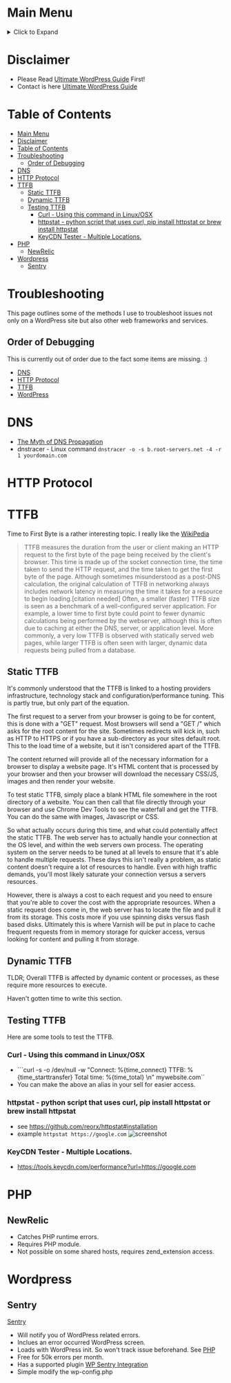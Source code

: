 # Main Menu
<details><summary>Click to Expand</summary>
<p>

* [Home](README.md) - This page!
* [WordPress](wordpress.md) - A guide on self hosting WordPress.
* [Alternatives](alternatives.md) - Alternatives to WordPress
* [Hosting](hosting.md) - WordPress Hosting Providers
* [Tools](tools.md) - List of commonly used tools.
* [Troubleshooting](troubleshooting.md) - Troubleshooting guide.

</p>
</details>

# Disclaimer
* Please Read [Ultimate WordPress Guide](README.md) First!
* Contact is here [Ultimate WordPress Guide](README.md#Contact)

# Table of Contents
<!--ts-->
   * [Main Menu](#main-menu)
   * [Disclaimer](#disclaimer)
   * [Table of Contents](#table-of-contents)
   * [Troubleshooting](#troubleshooting)
      * [Order of Debugging](#order-of-debugging)
   * [DNS](#dns)
   * [HTTP Protocol](#http-protocol)
   * [TTFB](#ttfb)
      * [Static TTFB](#static-ttfb)
      * [Dynamic TTFB](#dynamic-ttfb)
      * [Testing TTFB](#testing-ttfb)
         * [Curl - Using this command in Linux/OSX](#curl---using-this-command-in-linuxosx)
         * [httpstat - python script that uses curl, pip install httpstat or brew install httpstat](#httpstat---python-script-that-uses-curl-pip-install-httpstat-or-brew-install-httpstat)
         * [KeyCDN Tester - Multiple Locations.](#keycdn-tester---multiple-locations)
   * [PHP](#php)
      * [NewRelic](#newrelic)
   * [Wordpress](#wordpress)
      * [Sentry](#sentry)

<!-- Added by: jtrask, at: Fri Oct 25 14:34:26 PDT 2019 -->

<!--te-->


# Troubleshooting
This page outlines some of the methods I use to troubleshoot issues not only on a WordPress site but also other web frameworks and services.

## Order of Debugging
This is currently out of order due to the fact some items are missing. :)
* [DNS](#DNS)
* [HTTP Protocol](#HTTP-Protocol)
* [TTFB](#TTFB)
* [WordPress](#wordpress)

# DNS
* [The Myth of DNS Propagation](https://www.tiger-computing.co.uk/myth-dns-propagation/)
* dnstracer - Linux command ```dnstracer -o -s b.root-servers.net -4 -r 1 yourdomain.com```

# HTTP Protocol
# TTFB
Time to First Byte is a rather interesting topic. I really like the [WikiPedia](https://en.wikipedia.org/wiki/Time_to_first_byte)

>TTFB measures the duration from the user or client making an HTTP request to the first byte of the page being received by the client's browser. This time is made up of the socket connection time, the time taken to send the HTTP request, and the time taken to get the first byte of the page. Although sometimes misunderstood as a post-DNS calculation, the original calculation of TTFB in networking always includes network latency in measuring the time it takes for a resource to begin loading.[citation needed] Often, a smaller (faster) TTFB size is seen as a benchmark of a well-configured server application. For example, a lower time to first byte could point to fewer dynamic calculations being performed by the webserver, although this is often due to caching at either the DNS, server, or application level. More commonly, a very low TTFB is observed with statically served web pages, while larger TTFB is often seen with larger, dynamic data requests being pulled from a database.

## Static TTFB
It's commonly understood that the TTFB is linked to a hosting providers infrastructure, technology stack and configuration/performance tuning. This is partly true, but only part of the equation.

The first request to a server from your browser is going to be for content, this is done with a "GET" request. Most browsers will send a "GET /" which asks for the root content for the site. Sometimes redirects will kick in, such as HTTP to HTTPS or if you have a sub-directory as your sites default root. This to the load time of a website, but it isn't considered apart of the TTFB.

The content returned will provide all of the necessary information for a browser to display a website page. It's HTML content that is processed by your browser and then your browser will download the necessary CSS/JS, images and then render your website.

To test static TTFB, simply place a blank HTML file somewhere in the root directory of a website. You can then call that file directly through your browser and use Chrome Dev Tools to see the waterfall and get the TTFB. You can do the same with images, Javascript or CSS.

So what actually occurs during this time, and what could potentially affect the static TTFB. The web server has to actually handle your connection at the OS level, and within the web servers own process. The operating system on the server needs to be tuned at all levels to ensure that it's able to handle multiple requests. These days this isn't really a problem, as static content doesn't require a lot of resources to handle. Even with high traffic demands, you'll most likely saturate your connection versus a servers resources.

However, there is always a cost to each request and you need to ensure that you're able to cover the cost with the appropriate resources. When a static request does come in, the web server has to locate the file and pull it from its storage. This costs more if you use spinning disks versus flash based disks.  Ultimately this is where Varnish will be put in place to cache frequent requests from in memory storage for quicker access, versus looking for content and pulling it from storage.

## Dynamic TTFB

TLDR; Overall TTFB is affected by dynamic content or processes, as these require more resources to execute.

Haven't gotten time to write this section. 

## Testing TTFB
Here are some tools to test the TTFB.

### Curl - Using this command in Linux/OSX 
* ```curl -s -o /dev/null -w "Connect: %{time_connect} TTFB: %{time_starttransfer} Total time: %{time_total} \n" mywebsite.com``
*   You can make the above an alias in your sell for easier access.
### httpstat - python script that uses curl, pip install httpstat or brew install httpstat
* see https://github.com/reorx/httpstat#installation
* example ```httpstat https://google.com```
![screenshot](https://github.com/reorx/httpstat/raw/master/screenshot.png)
### KeyCDN Tester - Multiple Locations.
* https://tools.keycdn.com/performance?url=https://google.com

# PHP
## NewRelic
* Catches PHP runtime errors.
* Requires PHP module.
* Not possible on some shared hosts, requires zend_extension access.

# Wordpress
## Sentry
[Sentry](https://sentry.io/welcome/)
* Will notify you of WordPress related errors.
* Inclues an error occurred WordPress screen.
* Loads with WordPress init. So won't track issue beforehand. See [PHP](#PHP)
* Free for 50k errors per month.
* Has a supported plugin [WP Sentry Integration](https://wordpress.org/plugins/wp-sentry-integration/)
* Simple modify the wp-config.php
